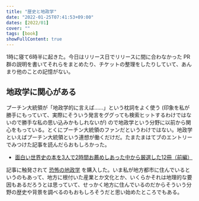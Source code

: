 ```yaml
---
title: "歴史と地政学"
date: "2022-01-25T07:41:53+09:00"
dates: [2022/01]
cover: ""
tags: [book]
showFullContent: true
---
```


1時に寝て6時半に起きた。今日はリリース日でリリースに間に合わなかった PR 群の説明を書いてそれらをまとめたり、チケットの整理をしたりしていて、あんまり他のことの記憶がない。

## 地政学に関心がある

プーチン大統領が「地政学的に言えば……」という枕詞をよく使う (印象を私が勝手にもっていて、実際にそういう発言をググっても検索ヒットするわけではないので勝手な私の思い込みかもしれないが) ので地政学という分野に以前から関心をもっている。とくにプーチン大統領のファンだというわけではない。地政学といえばプーチン大統領という連想が働くだけだ。たまたまはてブのエントリーでみつけた記事を読んだらおもしろかった。

* [面白い世界史の本を3人で2時間お薦めしあった中から厳選した12冊（前編）](https://dain.cocolog-nifty.com/myblog/2022/01/post-1d5097.html)

記事に触発されて [恐怖の地政学](http://sakurasha.com/2016/11/%E6%81%90%E6%80%96%E3%81%AE%E5%9C%B0%E6%94%BF%E5%AD%A6/) を購入した。いま私が地方都市に住んでいるというのもあって、地方に根付いた産業とか文化とか、いくらかそれは地理的な要因もあるだろうとは思っていて、せっかく地方に住んでいるのだからそういう分野の歴史や背景を調べるのもおもしろそうだと思い始めたところでもある。
